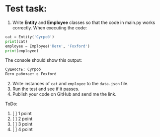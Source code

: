 # Test task:
1. Write **Entity** and **Employee** classes so that the code in main.py works correctly.
When executing the code:

```python
cat = Entity('Сугроб')
print(cat)
employee = Employee('Петя', 'Foxford')
print(employee)
```
The console should show this output:
```bash
Сущность: Сугроб
Петя работает в Foxford
```
2. Write instances of `cat` and `employee` to the `data.json` file.
3. Run the test and see if it passes.
4. Publish your code on GitHub and send me the link.

ToDo:
1. [ ] 1 point
2. [ ] 2 point
3. [ ] 3 point
4. [ ] 4 point

